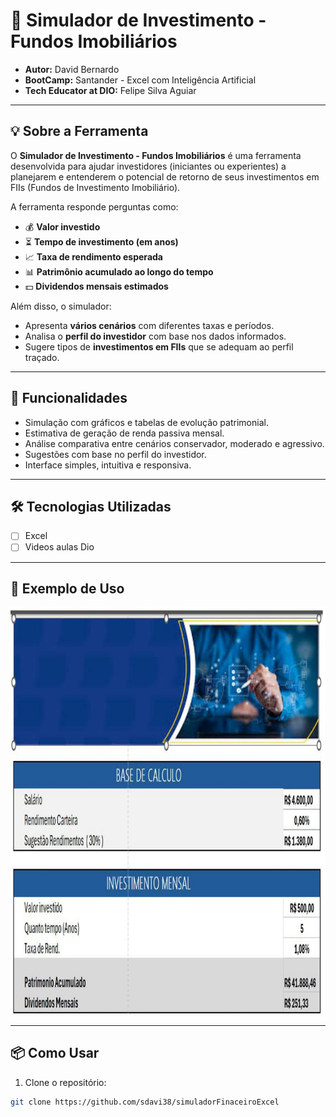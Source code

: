 # 🏢 Simulador de Investimento - Fundos Imobiliários

- **Autor:** David Bernardo
- **BootCamp:** Santander - Excel com Inteligência Artificial
- **Tech Educator at DIO:** Felipe Silva Aguiar

---

## 💡 Sobre a Ferramenta

O **Simulador de Investimento - Fundos Imobiliários** é uma ferramenta desenvolvida para ajudar investidores (iniciantes ou experientes) a planejarem e entenderem o potencial de retorno de seus investimentos em FIIs (Fundos de Investimento Imobiliário).

A ferramenta responde perguntas como:

- 💰 **Valor investido**
- ⏳ **Tempo de investimento (em anos)**
- 📈 **Taxa de rendimento esperada**
- 📊 **Patrimônio acumulado ao longo do tempo**
- 💵 **Dividendos mensais estimados**

Além disso, o simulador:

- Apresenta **vários cenários** com diferentes taxas e períodos.
- Analisa o **perfil do investidor** com base nos dados informados.
- Sugere tipos de **investimentos em FIIs** que se adequam ao perfil traçado.

---

## 🚀 Funcionalidades

- Simulação com gráficos e tabelas de evolução patrimonial.
- Estimativa de geração de renda passiva mensal.
- Análise comparativa entre cenários conservador, moderado e agressivo.
- Sugestões com base no perfil do investidor.
- Interface simples, intuitiva e responsiva.

---

## 🛠️ Tecnologias Utilizadas

- [ ] Excel
- [ ] Videos aulas Dio

---

## 📸 Exemplo de Uso

![exemplo do simulador](./images/demoFina_page-0001.jpg)

---

## 📦 Como Usar

1. Clone o repositório:

```bash
git clone https://github.com/sdavi38/simuladorFinaceiroExcel
```
